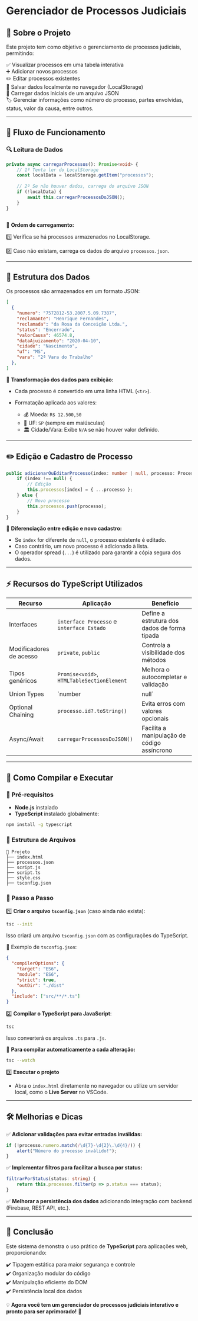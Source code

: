 # Gerenciador de Processos Judiciais


## 📌 Sobre o Projeto

Este projeto tem como objetivo o gerenciamento de processos judiciais, permitindo:


✅ Visualizar processos em uma tabela interativa  
➕ Adicionar novos processos  
✏️ Editar processos existentes  
💾 Salvar dados localmente no navegador (LocalStorage)  
📂 Carregar dados iniciais de um arquivo JSON  
🏷️ Gerenciar informações como número do processo, partes envolvidas, status, valor da causa, entre outros.

---


## 🔄 Fluxo de Funcionamento

### 🔍 Leitura de Dados


```typescript
private async carregarProcessos(): Promise<void> {
    // 1º Tenta ler do LocalStorage
    const localData = localStorage.getItem("processos");
    
    // 2º Se não houver dados, carrega do arquivo JSON
    if (!localData) {
        await this.carregarProcessosDoJSON();
    }
}



```


📌 **Ordem de carregamento:**

1️⃣ Verifica se há processos armazenados no LocalStorage.  

2️⃣ Caso não existam, carrega os dados do arquivo `processos.json`.  

---


## 📁 Estrutura dos Dados

Os processos são armazenados em um formato JSON:

```json
[
  {
    "numero": "7572812-53.2007.5.09.7387",
    "reclamante": "Henrique Fernandes",
    "reclamada": "da Rosa da Conceição Ltda.",
    "status": "Encerrado",
    "valorCausa": 46574.8,
    "dataAjuizamento": "2020-04-10",
    "cidade": "Nascimento",
    "uf": "MS",
    "vara": "2ª Vara do Trabalho"
  },
]
```

🔹 **Transformação dos dados para exibição:**

- Cada processo é convertido em uma linha HTML (`<tr>`).
  
- Formatação aplicada aos valores:
  - 💰 Moeda: `R$ 12.500,50`
  - 📍 UF: `SP` (sempre em maiúsculas)
  - 🏛️ Cidade/Vara: Exibe `N/A` se não houver valor definido.

---



## ✏️ Edição e Cadastro de Processo


```typescript
public adicionarOuEditarProcesso(index: number | null, processo: Processo) {
    if (index !== null) {
        // Edição
        this.processos[index] = { ...processo };
    } else {
        // Novo processo
        this.processos.push(processo);
    }
}
```

📌 **Diferenciação entre edição e novo cadastro:**  

- Se `index` for diferente de `null`, o processo existente é editado.  
- Caso contrário, um novo processo é adicionado à lista.  
- O operador spread (`...`) é utilizado para garantir a cópia segura dos dados.

---



## ⚡ Recursos do TypeScript Utilizados





| Recurso                  | Aplicação                              | Benefício |
|--------------------------|----------------------------------------|-----------|
| Interfaces               | `interface Processo` e `interface Estado` | Define a estrutura dos dados de forma tipada |
| Modificadores de acesso  | `private`, `public`                    | Controla a visibilidade dos métodos |
| Tipos genéricos          | `Promise<void>`, `HTMLTableSectionElement` | Melhora o autocompletar e validação |
| Union Types              | `number | null`                         | Permite múltiplos tipos para um valor |
| Optional Chaining        | `processo.id?.toString()`               | Evita erros com valores opcionais |
| Async/Await              | `carregarProcessosDoJSON()`             | Facilita a manipulação de código assíncrono |


---

## 🚀 Como Compilar e Executar

### 📌 Pré-requisitos

- **Node.js** instalado
- **TypeScript** instalado globalmente:

```sh
npm install -g typescript
```

### 📂 Estrutura de Arquivos

```
📂 Projeto
├── index.html
├── processos.json
├── script.js
├── script.ts
├── style.css
├── tsconfig.json
```

### 🔧 Passo a Passo

1️⃣ **Criar o arquivo `tsconfig.json`** (caso ainda não exista):
```sh
tsc --init
```
Isso criará um arquivo `tsconfig.json` com as configurações do TypeScript.

📌 Exemplo de `tsconfig.json`:

```json
{
  "compilerOptions": {
    "target": "ES6",
    "module": "ES6",
    "strict": true,
    "outDir": "./dist"
  },
  "include": ["src/**/*.ts"]
}
```

2️⃣ **Compilar o TypeScript para JavaScript**:

```sh
tsc
```
Isso converterá os arquivos `.ts` para `.js`.

🔄 **Para compilar automaticamente a cada alteração:**

```sh
tsc --watch
```

3️⃣ **Executar o projeto**

- Abra o `index.html` diretamente no navegador ou utilize um servidor local, como o **Live Server** no VSCode.

---

## 🛠️ Melhorias e Dicas

✅ **Adicionar validações para evitar entradas inválidas:**

```typescript
if (!processo.numero.match(/\d{7}-\d{2}\.\d{4}/)) {
    alert("Número do processo inválido!");
}
```

✅ **Implementar filtros para facilitar a busca por status:**
```typescript
filtrarPorStatus(status: string) {
    return this.processos.filter(p => p.status === status);
}
```

✅ **Melhorar a persistência dos dados** adicionando integração com backend (Firebase, REST API, etc.).

---

## 🎯 Conclusão

Este sistema demonstra o uso prático de **TypeScript** para aplicações web, proporcionando:

✔️ Tipagem estática para maior segurança e controle  
✔️ Organização modular do código  
✔️ Manipulação eficiente do DOM  
✔️ Persistência local dos dados  

💡 **Agora você tem um gerenciador de processos judiciais interativo e pronto para ser aprimorado!** 🚀
